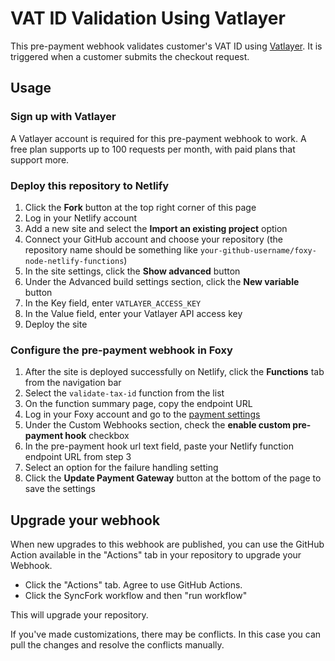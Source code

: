 # VAT ID Validation Using Vatlayer

This pre-payment webhook validates customer's VAT ID using [Vatlayer](https://vatlayer.com/). It is triggered when a customer submits the checkout request.

## Usage

### Sign up with Vatlayer

A Vatlayer account is required for this pre-payment webhook to work. A free plan supports up to 100 requests per month, with paid plans that support more.

### Deploy this repository to Netlify

1. Click the **Fork** button at the top right corner of this page
2. Log in your Netlify account
3. Add a new site and select the **Import an existing project** option
4. Connect your GitHub account and choose your repository (the repository name should be something like `your-github-username/foxy-node-netlify-functions`)
5. In the site settings, click the **Show advanced** button
6. Under the Advanced build settings section, click the **New variable** button
7. In the Key field, enter `VATLAYER_ACCESS_KEY`
8. In the Value field, enter your Vatlayer API access key
9. Deploy the site

### Configure the pre-payment webhook in Foxy

1. After the site is deployed successfully on Netlify, click the **Functions** tab from the navigation bar
2. Select the `validate-tax-id` function from the list
3. On the function summary page, copy the endpoint URL
4. Log in your Foxy account and go to the [payment settings](https://admin.foxycart.com/admin.php?ThisAction=EditPaymentGateway)
5. Under the Custom Webhooks section, check the **enable custom pre-payment hook** checkbox
6. In the pre-payment hook url text field, paste your Netlify function endpoint URL from step 3
7. Select an option for the failure handling setting
8. Click the **Update Payment Gateway** button at the bottom of the page to save the settings

## Upgrade your webhook

When new upgrades to this webhook are published, you can use the GitHub Action available in the "Actions" tab in your repository to upgrade your Webhook.

- Click the "Actions" tab. Agree to use GitHub Actions.
- Click the SyncFork workflow and then "run workflow"

This will upgrade your repository.

If you've made customizations, there may be conflicts. In this case you can pull the changes and resolve the conflicts manually.

